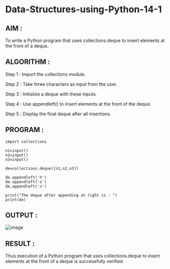 # Data-Structures-using-Python-14-1

## AIM :

To write a Python program that uses collections.deque to insert elements at the front of a deque.

## ALGORITHM :

Step 1 : Import the collections module.

Step 2 : Take three characters as input from the user.

Step 3 : Initialize a deque with these inputs.

Step 4 : Use appendleft() to insert elements at the front of the deque.

Step 5 : Display the final deque after all insertions.

## PROGRAM : 

```
import collections

n1=input()
n2=input()
n3=input()

de=collections.deque([n1,n2,n3])

de.appendleft('h')
de.appendleft('o')
de.appendleft('n')

print("The deque after appending at right is : ")
print(de)
```

## OUTPUT :

![image](https://github.com/user-attachments/assets/ff103a8e-9449-47f0-8320-000f6b3477c4)

## RESULT :

Thus execution of a Python program that uses collections.deque to insert elements at the front of a deque is successfully verified.
